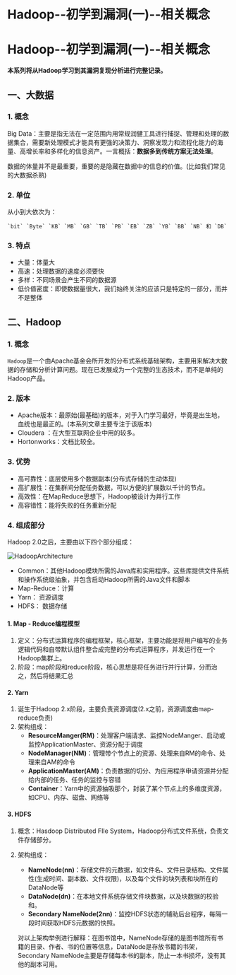 # Hadoop--初学到漏洞(一)--相关概念


# Hadoop--初学到漏洞(一)--相关概念



**本系列将从Hadoop学习到其漏洞复现分析进行完整记录。**



## 一、大数据

### 1. 概念

Big Data：主要是指无法在一定范围内用常规润健工具进行捕捉、管理和处理的数据集合，需要新处理模式才能具有更强的决策力、洞察发现力和流程化能力的海量、高增长率和多样化的信息资产。一言概括：**数据多到传统方案无法处理**。

数据的体量并不是最重要，重要的是隐藏在数据中的信息的价值。(比如我们常见的大数据杀熟)

### 2. 单位

从小到大依次为：

```
`bit` `Byte` `KB` `MB` `GB` `TB` `PB` `EB` `ZB` `YB` `BB` `NB` 和 `DB`
```

### 3. 特点

- 大量：体量大
- 高速：处理数据的速度必须要快
- 多样：不同场景会产生不同的数据源
- 低价值密度：即使数据量很大，我们始终关注的应该只是特定的一部分，而并不是整体

## 二、Hadoop

### 1. 概念

`Hadoop`是一个由Apache基金会所开发的分布式系统基础架构，主要用来解决大数据的存储和分析计算问题。现在已发展成为一个完整的生态技术，而不是单纯的Hadoop产品。

### 2. 版本

- Apache版本：最原始(最基础)的版本，对于入门学习最好，毕竟是出生地，血统也是最正的。(本系列文章主要专注于该版本)
- Cloudera ：在大型互联网企业中用的较多。
- Hortonworks：文档比较全。

### 3. 优势

- 高可靠性：底层使用多个数据副本(分布式存储的生动体现)
- 高扩展性：在集群间分配任务数据，可以方便的扩展数以千计的节点。
- 高效性：在MapReduce思想下，Hadoop被设计为并行工作
- 高容错性：能将失败的任务重新分配

### 4. 组成部分

Hadoop 2.0之后，主要由以下四个部分组成：

![HadoopArchitecture](https://i.imgur.com/wDGhXDO.png)

- Common：其他Hadoop模块所需的Java库和实用程序。这些库提供文件系统和操作系统级抽象，并包含启动Hadoop所需的Java文件和脚本
- Map-Reduce：计算
- Yarn： 资源调度
- HDFS： 数据存储

#### 1. Map - Reduce编程模型

1. 定义：分布式运算程序的编程框架，核心框架，主要功能是将用户编写的业务逻辑代码和自带默认组件整合成完整的分布式运算程序，并发运行在一个Hadoop集群上。
2. 阶段：map阶段和reduce阶段，核心思想是将任务进行并行计算，分而治之，然后将结果汇总

#### 2. Yarn

1. 诞生于Hadoop 2.x阶段，主要负责资源调度(2.x之前，资源调度由map-reduce负责)
2. 架构组成：
   - **ResourceManger(RM)**：处理客户端请求、监控NodeManger、启动或监控ApplicationMaster、资源分配于调度
   - **NodeManager(NM)**：管理带个节点上的资源、处理来自RM的命令、处理来自AM的命令
   - **ApplicationMaster(AM)**：负责数据的切分、为应用程序申请资源并分配给内部的任务、任务的监控与容错
   - **Container**：Yarn中的资源抽吸那个，封装了某个节点上的多维度资源，如CPU、内存、磁盘、网络等

#### 3. HDFS

1. 概念：Hasdoop Distributed FIle System，Hadoop分布式文件系统，负责文件存储部分。

2. 架构组成：

   - **NameNode(nn)**：存储文件的元数据，如文件名、文件目录结构、文件属性(生成时间、副本数、文件权限)，以及每个文件的块列表和块所在的DataNode等
   - **DataNode(dn)**：在本地文件系统存储文件块数据，以及块数据的校验和。
   - **Secondary NameNode(2nn)**：监控HDFS状态的辅助后台程序，每隔一段时间获取HDFS元数据的快照。

   对以上架构举例进行解释：在图书馆中，NameNode存储的是图书馆所有书籍的目录、作者、书的位置等信息，DataNode是存放书籍的书架，Secondary NameNode主要是存储每本书的副本，防止一本书损坏，没有其他的副本可用。


